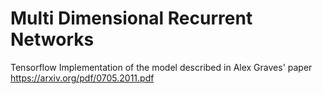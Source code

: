 # Multi Dimensional Recurrent Networks
Tensorflow Implementation of the model described in Alex Graves' paper https://arxiv.org/pdf/0705.2011.pdf
